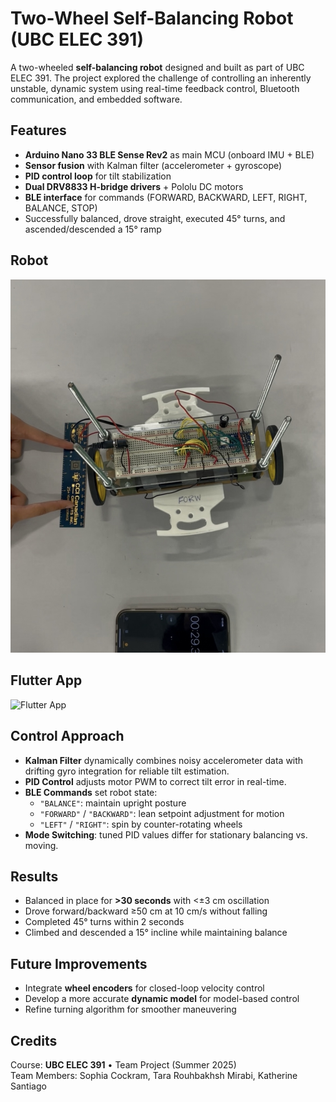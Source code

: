 # Two-Wheel Self-Balancing Robot (UBC ELEC 391)

A two-wheeled **self-balancing robot** designed and built as part of UBC ELEC 391. The project explored the challenge of controlling an inherently unstable, dynamic system using real-time feedback control, Bluetooth communication, and embedded software.

## Features
- **Arduino Nano 33 BLE Sense Rev2** as main MCU (onboard IMU + BLE)
- **Sensor fusion** with Kalman filter (accelerometer + gyroscope)
- **PID control loop** for tilt stabilization
- **Dual DRV8833 H-bridge drivers** + Pololu DC motors
- **BLE interface** for commands (FORWARD, BACKWARD, LEFT, RIGHT, BALANCE, STOP)
- Successfully balanced, drove straight, executed 45° turns, and ascended/descended a 15° ramp

## Robot 
![Robot](media/IMG_0460.jpg)


## Flutter App 
![Flutter App](media/IMG_0462)

## Control Approach
- **Kalman Filter** dynamically combines noisy accelerometer data with drifting gyro integration for reliable tilt estimation.
- **PID Control** adjusts motor PWM to correct tilt error in real-time.
- **BLE Commands** set robot state:
  - `"BALANCE"`: maintain upright posture
  - `"FORWARD"` / `"BACKWARD"`: lean setpoint adjustment for motion
  - `"LEFT"` / `"RIGHT"`: spin by counter-rotating wheels
- **Mode Switching**: tuned PID values differ for stationary balancing vs. moving.

## Results
- Balanced in place for **>30 seconds** with <±3 cm oscillation
- Drove forward/backward ≥50 cm at 10 cm/s without falling
- Completed 45° turns within 2 seconds
- Climbed and descended a 15° incline while maintaining balance

## Future Improvements
- Integrate **wheel encoders** for closed-loop velocity control
- Develop a more accurate **dynamic model** for model-based control
- Refine turning algorithm for smoother maneuvering

## Credits
Course: **UBC ELEC 391** • Team Project (Summer 2025)  
Team Members: Sophia Cockram, Tara Rouhbakhsh Mirabi, Katherine Santiago